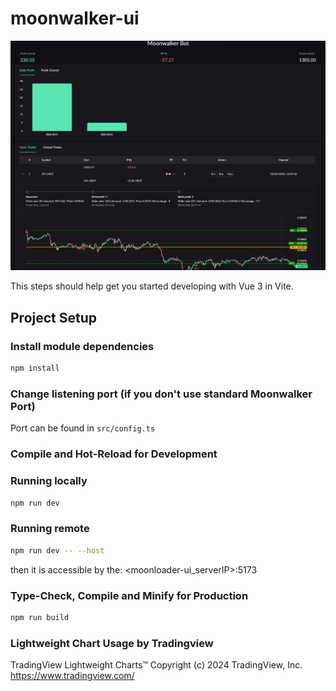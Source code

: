 # moonwalker-ui

![title](design.jpg)

This steps should help get you started developing with Vue 3 in Vite.

## Project Setup

### Install module dependencies

```sh
npm install
```

### Change listening port (if you don't use standard Moonwalker Port)

Port can be found in `src/config.ts`

### Compile and Hot-Reload for Development

### Running locally

```sh
npm run dev
```

### Running remote

```sh
npm run dev -- --host
```

then it is accessible by the: <moonloader-ui_serverIP>:5173


### Type-Check, Compile and Minify for Production

```sh
npm run build
```

### Lightweight Chart Usage by Tradingview

TradingView Lightweight Charts™
Copyright (с) 2024 TradingView, Inc. https://www.tradingview.com/